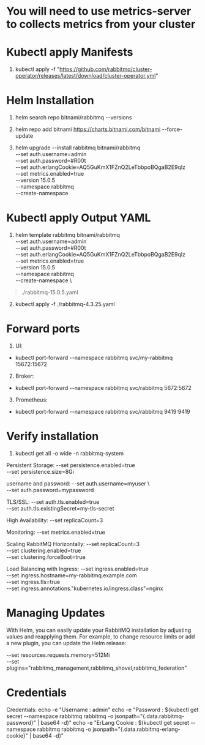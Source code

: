 # You will need to use metrics-server to collects metrics from your cluster

# Kubectl apply Manifests

1. kubectl apply -f "https://github.com/rabbitmq/cluster-operator/releases/latest/download/cluster-operator.yml"

# Helm Installation

1. helm search repo bitnami/rabbitmq --versions

2. helm repo add bitnami https://charts.bitnami.com/bitnami --force-update

3. helm upgrade --install rabbitmq bitnami/rabbitmq \
  --set auth.username=admin \
  --set auth.password=#R00t \
  --set auth.erlangCookie=AQ5GuKmX1FZnQ2LeTbbpoBQgaB2E9qlz \
  --set metrics.enabled=true \
  --version 15.0.5 \
  --namespace rabbitmq \
  --create-namespace

# Kubectl apply Output YAML

1. helm template rabbitmq bitnami/rabbitmq \
  --set auth.username=admin \
  --set auth.password=#R00t \
  --set auth.erlangCookie=AQ5GuKmX1FZnQ2LeTbbpoBQgaB2E9qlz \
  --set metrics.enabled=true \
  --version 15.0.5 \
  --namespace rabbitmq \
  --create-namespace \
  > ./rabbitmq-15.0.5.yaml

2. kubectl apply -f ./rabbitmq-4.3.25.yaml

# Forward ports

1. UI:
  - kubectl port-forward --namespace rabbitmq svc/my-rabbitmq 15672:15672

2. Broker:
  - kubectl port-forward --namespace rabbitmq svc/rabbitmq 5672:5672

3. Prometheus:
  - kubectl port-forward --namespace rabbitmq svc/rabbitmq 9419:9419

# Verify installation

1. kubectl get all -o wide -n rabbitmq-system

Persistent Storage:
  --set persistence.enabled=true \
  --set persistence.size=8Gi

username and password:
  --set auth.username=myuser \  
  --set auth.password=mypassword

TLS/SSL:
  --set auth.tls.enabled=true \
  --set auth.tls.existingSecret=my-tls-secret


High Availability:
  --set replicaCount=3

Monitoring:
  --set metrics.enabled=true

Scaling RabbitMQ Horizontally:
  --set replicaCount=3 \
  --set clustering.enabled=true \
  --set clustering.forceBoot=true

Load Balancing with Ingress:
  --set ingress.enabled=true \
  --set ingress.hostname=my-rabbitmq.example.com \
  --set ingress.tls=true \
  --set ingress.annotations."kubernetes\.io/ingress\.class"=nginx

# Managing Updates

With Helm, you can easily update your RabbitMQ installation by adjusting values and reapplying them. For example, to change resource limits or add a new plugin, you can update the Helm release:

  --set resources.requests.memory=512Mi \
  --set plugins="rabbitmq_management,rabbitmq_shovel,rabbitmq_federation"

# Credentials

Credentials:
    echo -e "Username      : admin"
    echo -e "Password      : $(kubectl get secret --namespace rabbitmq rabbitmq -o jsonpath="{.data.rabbitmq-password}" | base64 -d)"
    echo -e "ErLang Cookie : $(kubectl get secret --namespace rabbitmq rabbitmq -o jsonpath="{.data.rabbitmq-erlang-cookie}" | base64 -d)"
